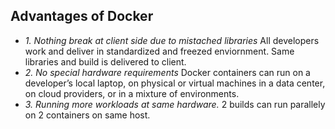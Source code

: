 ## Advantages of Docker
- *1. Nothing break at client side due to mistached libraries* All developers work and deliver in standardized and freezed enviornment. Same libraries and build is delivered to client.
- *2. No special hardware requirements* Docker containers can run on a developer’s local laptop, on physical or virtual machines in a data center, on cloud providers, or in a mixture of environments.
- *3. Running more workloads at same hardware.* 2 builds can run parallely on 2 containers on same host.
